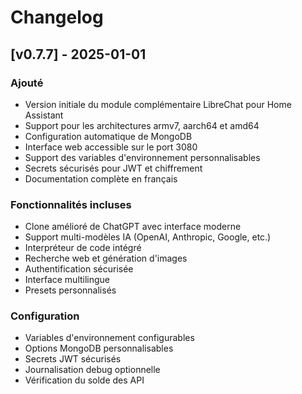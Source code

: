 # Changelog

## [v0.7.7] - 2025-01-01

### Ajouté
- Version initiale du module complémentaire LibreChat pour Home Assistant
- Support pour les architectures armv7, aarch64 et amd64
- Configuration automatique de MongoDB
- Interface web accessible sur le port 3080
- Support des variables d'environnement personnalisables
- Secrets sécurisés pour JWT et chiffrement
- Documentation complète en français

### Fonctionnalités incluses
- Clone amélioré de ChatGPT avec interface moderne
- Support multi-modèles IA (OpenAI, Anthropic, Google, etc.)
- Interpréteur de code intégré
- Recherche web et génération d'images
- Authentification sécurisée
- Interface multilingue
- Presets personnalisés

### Configuration
- Variables d'environnement configurables
- Options MongoDB personnalisables
- Secrets JWT sécurisés
- Journalisation debug optionnelle
- Vérification du solde des API 
